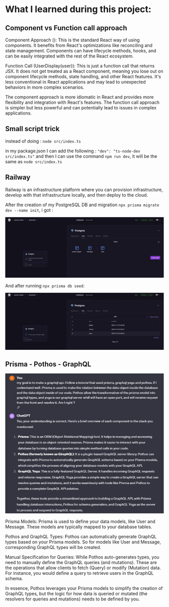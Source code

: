 # What I learned during this project:

## Component vs Function call approach

Component Approach (<UserDisplay user={user} key={i}/>): This is the standard React way of using components. It benefits from React's optimizations like reconciling and state management. Components can have lifecycle methods, hooks, and can be easily integrated with the rest of the React ecosystem.

Function Call (UserDisplay(user)): This is just a function call that returns JSX. It does not get treated as a React component, meaning you lose out on component lifecycle methods, state handling, and other React features. It's less conventional in React applications and may lead to unexpected behaviors in more complex scenarios.

The component approach is more idiomatic in React and provides more flexibility and integration with React's features. The function call approach is simpler but less powerful and can potentially lead to issues in complex applications.


## Small script trick

instead of doing : `node src/index.ts`

in my package.json I can add the following : `"dev": "ts-node-dev src/index.ts"`
and then I can use the command `npm run dev`, it will be the same as `node src/index.ts`

## Railway

Railway is an infrastructure platform where you can provision infrastructure, develop with that infrastructure locally, and then deploy to the cloud.

After the creation of my PostgreSQL DB and migration `npx prisma migrate dev --name init`, i got :

<img src="1.JPG"/>

And after running `npx prisma db seed`:

<img src="2.JPG"/>


## Prisma - Pothos - GraphQL

<img src="3.JPG"/>


Prisma Models: Prisma is used to define your data models, like User and Message. These models are typically mapped to your database tables.

Pothos and GraphQL Types: Pothos can automatically generate GraphQL types based on your Prisma models. So for models like User and Message, corresponding GraphQL types will be created.

Manual Specification for Queries: While Pothos auto-generates types, you need to manually define the GraphQL queries (and mutations). These are the operations that allow clients to fetch (Query) or modify (Mutation) data. For instance, you would define a query to retrieve users in the GraphQL schema.

In essence, Pothos leverages your Prisma models to simplify the creation of GraphQL types, but the logic for how data is queried or mutated (the resolvers for queries and mutations) needs to be defined by you.



